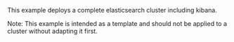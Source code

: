 This example deploys a complete elasticsearch cluster including kibana.

Note: This example is intended as a template and should not be applied to a cluster without adapting it first.
